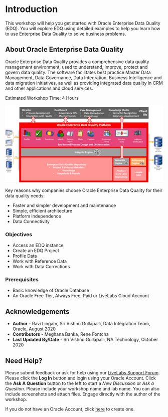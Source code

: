 # Introduction

This workshop will help you get started with Oracle Enterprise Data Quality (EDQ). You will explore EDQ using detailed examples to help you learn how to use Enterprise Data Quality to solve business problems.

## About Oracle Enterprise Data Quality
Oracle Enterprise Data Quality provides a comprehensive data quality management environment, used to understand, improve, protect and govern data quality. The software facilitates best practice Master Data Management, Data Governance, Data Integration, Business Intelligence and data migration initiatives, as well as providing integrated data quality in CRM and other applications and cloud services.

Estimated Workshop Time:  4 Hours

  ![](./images/edq_architecture.png " ")

Key reasons why companies choose Oracle Enterprise Data Quality for their data quality needs:
  * Faster and simpler development and maintenance
  * Simple, efficient architecture
  * Platform Independence
  * Data Connectivity

### Objectives

- Access an EDQ instance
- Create an EDQ Project
- Profile Data
- Work with Reference Data
- Work with Data Corrections

### Prerequisites
* Basic knowledge of Oracle Database
* An Oracle Free Tier, Always Free, Paid or LiveLabs Cloud Account
  
## Acknowledgements
* **Author** - Ravi Lingam, Sri Vishnu Gullapalli, Data Integration Team, Oracle, August 2020
* **Contributors** - Meghana Banka, Rene Fontcha
* **Last Updated By/Date** - Sri Vishnu Gullapalli, NA Technology, October 2020

## Need Help?
Please submit feedback or ask for help using our [LiveLabs Support Forum](https://community.oracle.com/tech/developers/categories/goldengate-on-premises). Please click the **Log In** button and login using your Oracle Account. Click the **Ask A Question** button to the left to start a *New Discussion* or *Ask a Question*.  Please include your workshop name and lab name.  You can also include screenshots and attach files.  Engage directly with the author of the workshop.

If you do not have an Oracle Account, click [here](https://profile.oracle.com/myprofile/account/create-account.jspx) to create one.
